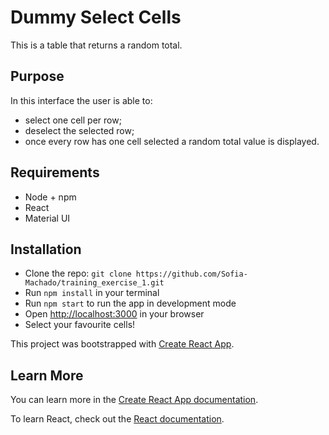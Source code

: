 # Dummy Select Cells
This is a table that returns a random total.

## Purpose
In this interface the user is able to:
- select one cell per row;
- deselect the selected row;
- once every row has one cell selected a random total value is displayed.

## Requirements
- Node + npm
- React
- Material UI

## Installation
- Clone the repo: `git clone https://github.com/Sofia-Machado/training_exercise_1.git`
- Run `npm install` in your terminal
- Run `npm start` to run the app in development mode
- Open [http://localhost:3000](http://localhost:3000) in your browser
- Select your favourite cells!


This project was bootstrapped with [Create React App](https://github.com/facebook/create-react-app).

## Learn More

You can learn more in the [Create React App documentation](https://facebook.github.io/create-react-app/docs/getting-started).

To learn React, check out the [React documentation](https://reactjs.org/).
